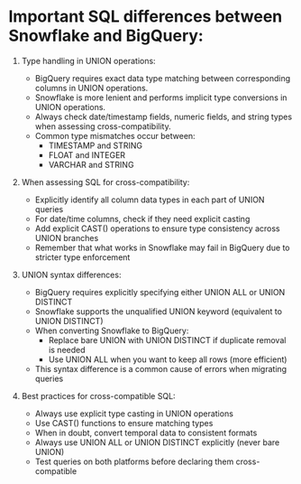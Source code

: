 # Important SQL differences between Snowflake and BigQuery:

1. Type handling in UNION operations:
   - BigQuery requires exact data type matching between corresponding columns in UNION operations.
   - Snowflake is more lenient and performs implicit type conversions in UNION operations.
   - Always check date/timestamp fields, numeric fields, and string types when assessing cross-compatibility.
   - Common type mismatches occur between: 
     * TIMESTAMP and STRING
     * FLOAT and INTEGER
     * VARCHAR and STRING

2. When assessing SQL for cross-compatibility:
   - Explicitly identify all column data types in each part of UNION queries
   - For date/time columns, check if they need explicit casting
   - Add explicit CAST() operations to ensure type consistency across UNION branches
   - Remember that what works in Snowflake may fail in BigQuery due to stricter type enforcement

3. UNION syntax differences:
   - BigQuery requires explicitly specifying either UNION ALL or UNION DISTINCT
   - Snowflake supports the unqualified UNION keyword (equivalent to UNION DISTINCT)
   - When converting Snowflake to BigQuery:
     * Replace bare UNION with UNION DISTINCT if duplicate removal is needed
     * Use UNION ALL when you want to keep all rows (more efficient)
   - This syntax difference is a common cause of errors when migrating queries

4. Best practices for cross-compatible SQL:
   - Always use explicit type casting in UNION operations
   - Use CAST() functions to ensure matching types
   - When in doubt, convert temporal data to consistent formats
   - Always use UNION ALL or UNION DISTINCT explicitly (never bare UNION)
   - Test queries on both platforms before declaring them cross-compatible
